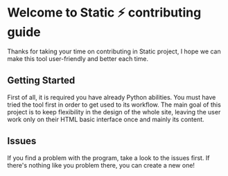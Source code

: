# Welcome to Static ⚡ contributing guide
Thanks for taking your time on contributing in Static project, I hope we can make this tool user-friendly and better each time.

## Getting Started
First of all, it is required you have already Python abilities. You must have tried the tool first in order to get used to its workflow.
The main goal of this project is to keep flexibility in the design of the whole site, leaving the user work only on their HTML basic interface once and mainly its content.

## Issues
If you find a problem with the program, take a look to the issues first. If there's nothing like you problem there, you can create a new one!

